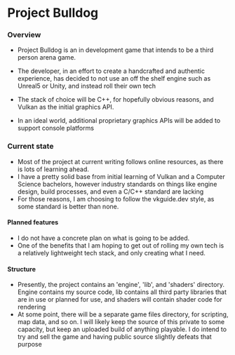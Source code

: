 # Project Bulldog

### Overview
- Project Bulldog is an in development game that intends to be a third person arena game.

- The developer, in an effort to create a handcrafted and authentic experience, has decided to not use an off the shelf engine such as Unreal5 or Unity, and instead roll their own tech
- The stack of choice will be C++, for hopefully obvious reasons, and Vulkan as the initial graphics API. 
- In an ideal world, additional proprietary graphics APIs will be added to support console platforms


### Current state
- Most of the project at current writing follows online resources, as there is lots of learning ahead.
- I have a pretty solid base from initial learning of Vulkan and a Computer Science bachelors, however industry standards on things like engine design, build processes, and even a C/C++ standard are lacking
- For those reasons, I am choosing to follow the vkguide.dev style, as some standard is better than none. 

#### Planned features
- I do not have a concrete plan on what is going to be added. 
- One of the benefits that I am hoping to get out of rolling my own tech is a relatively lightweight tech stack, and only creating what I need.


#### Structure
- Presently, the project contains an 'engine', 'lib', and 'shaders' directory. Engine contains my source code, lib contains all third party libraries that are in use or planned for use, and shaders will contain shader code for rendering
- At some point, there will be a separate game files directory, for scripting, map data, and so on. I will likely keep the source of this private to some capacity, but keep an uploaded build of anything playable. I do intend to try and sell the game and having public source slightly defeats that purpose
 
